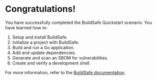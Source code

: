 # Congratulations!

You have successfully completed the BuildSafe Quickstart scenario. You have learned how to:

1. Setup and install BuildSafe.
2. Initialize a project with BuildSafe.
3. Build and run a Go application.
4. Add and update dependencies.
5. Generate and scan an SBOM for vulnerabilities.
6. Create and verify a development shell.

For more information, refer to the [BuildSafe documentation](https://buildsafe.dev/docs).

